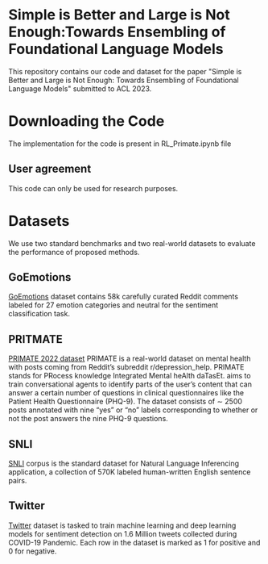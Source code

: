 # Simple is Better and Large is Not Enough:Towards Ensembling of Foundational Language Models
This repository contains our code and dataset for the paper "Simple is Better and Large is Not Enough:
Towards Ensembling of Foundational Language Models" submitted to ACL 2023. 


# Downloading the Code
The implementation for the code is present in RL_Primate.ipynb file

## User agreement
This code can only be used for research purposes. 


# Datasets
 We use two standard benchmarks and two real-world datasets to evaluate the performance of proposed methods.
 



## GoEmotions
[GoEmotions](https://huggingface.co/datasets/go_emotions)
dataset contains 58k carefully curated Reddit comments labeled for 27 emotion categories and neutral for the sentiment classification task.

## PRITMATE
[PRIMATE 2022 dataset](https://github.com/primate-mh/Primate2022)
 PRIMATE is a real-world dataset on mental health with posts coming from Reddit’s subreddit r/depression_help. PRIMATE stands for PRocess knowledge Integrated Mental heAlth daTasEt.  aims to train conversational agents to identify parts of the user’s content that can answer a certain number of questions in clinical questionnaires like the Patient Health Questionnaire (PHQ-9). The dataset consists of ∼ 2500 posts annotated with nine “yes” or “no” labels corresponding to whether or not the post answers the nine PHQ-9 questions.

## SNLI
[SNLI](https://huggingface.co/datasets/snli)
corpus is the standard dataset for Natural Language Inferencing application, a collection of 570K labeled human-written English sentence pairs.

## Twitter 
[Twitter](https://github.com/thepanacealab/covid19_twitter)
dataset is tasked to train machine learning and deep learning models for sentiment detection on 1.6 Million tweets collected during COVID-19 Pandemic. Each row in the dataset is marked as 1 for positive and 0 for negative.


